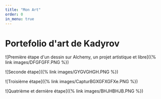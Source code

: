 ```yaml
---
title: "Mon Art"
order: 0
in_menu: true
---
```

# Portefolio d'art de Kadyrov

![Première étape d'un dessin sur Alchemy, un projet artistique et libre]({% link images/DFGFGFF.PNG %})

![Seconde étape]({% link images/GYGVGHGH.PNG %})

![Troisième étape]({% link images/CapturBGXGFXGFXe.PNG %})

![Quatrième et dernière étape]({% link images/BHJHBHJB.PNG %}) 